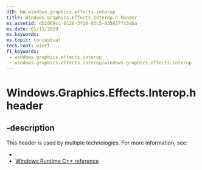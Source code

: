 ```yaml
---
UID: NA:windows.graphics.effects.interop
title: Windows.Graphics.Effects.Interop.h header
ms.assetid: db1069cc-6126-3f18-93c5-635837f13eba
ms.date: 01/11/2019
ms.keywords: 
ms.topic: conceptual
tech.root: winrt
f1_keywords:
 - windows.graphics.effects.interop
 - windows.graphics.effects.interop/windows.graphics.effects.interop
---
```


# Windows.Graphics.Effects.Interop.h header


## -description

This header is used by multiple technologies. For more information, see:

- [](../_w_graph_fx/index.md)
- [Windows Runtime C++ reference](../_winrt/index.md)

